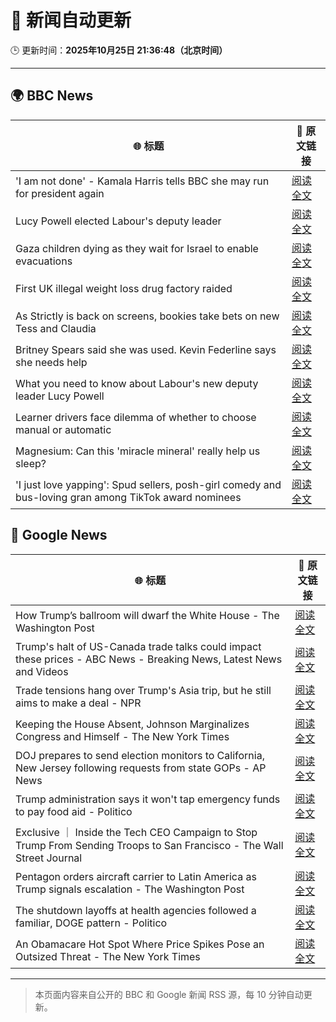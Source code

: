 # 🧠 新闻自动更新

🕒 更新时间：**2025年10月25日 21:36:48（北京时间）**

---

## 🌍 BBC News

| 🌐 标题 | 🔗 原文链接 |
|--------|-------------|
| 'I am not done' - Kamala Harris tells BBC she may run for president again | [阅读全文](https://www.bbc.com/news/articles/cx2n7k2veywo?at_medium=RSS&at_campaign=rss) |
| Lucy Powell elected Labour's deputy leader | [阅读全文](https://www.bbc.com/news/articles/c620g2gj0x5o?at_medium=RSS&at_campaign=rss) |
| Gaza children dying as they wait for Israel to enable evacuations | [阅读全文](https://www.bbc.com/news/articles/cze61zg7zzpo?at_medium=RSS&at_campaign=rss) |
| First UK illegal weight loss drug factory raided | [阅读全文](https://www.bbc.com/news/articles/czdr3zl98e4o?at_medium=RSS&at_campaign=rss) |
| As Strictly is back on screens, bookies take bets on new Tess and Claudia | [阅读全文](https://www.bbc.com/news/articles/ckgk84nzxgko?at_medium=RSS&at_campaign=rss) |
| Britney Spears said she was used. Kevin Federline says she needs help | [阅读全文](https://www.bbc.com/news/articles/c620z3gkrnvo?at_medium=RSS&at_campaign=rss) |
| What you need to know about Labour's new deputy leader Lucy Powell | [阅读全文](https://www.bbc.com/news/articles/cev1d30kjdlo?at_medium=RSS&at_campaign=rss) |
| Learner drivers face dilemma of whether to choose manual or automatic | [阅读全文](https://www.bbc.com/news/articles/c1wgpr40jeno?at_medium=RSS&at_campaign=rss) |
| Magnesium: Can this 'miracle mineral' really help us sleep? | [阅读全文](https://www.bbc.com/news/articles/czxn1qxrr32o?at_medium=RSS&at_campaign=rss) |
| 'I just love yapping': Spud sellers, posh-girl comedy and bus-loving gran among  TikTok award nominees | [阅读全文](https://www.bbc.com/news/articles/c986e2r5mdzo?at_medium=RSS&at_campaign=rss) |

## 📰 Google News

| 🌐 标题 | 🔗 原文链接 |
|--------|-------------|
| How Trump’s ballroom will dwarf the White House - The Washington Post | [阅读全文](https://news.google.com/rss/articles/CBMikgFBVV95cUxNMmNQMmRqNmk2aTJJbDdudXhnSmhMMW42Y00wWW9JNjAyRmk1QmZjZjJ2M293aDljaFpTS3hJSk1ZM1hCdmZTdXBnNzJOalM4ZTJxcktsbDJlbGd4czd0SmN0bC1uMEF4ZEVwdlFJWjBmaTl5dUNXckxYTVdSZDVIWGd4S3FlU1RnTnN1WE1Hc09xUQ?oc=5) |
| Trump's halt of US-Canada trade talks could impact these prices - ABC News - Breaking News, Latest News and Videos | [阅读全文](https://news.google.com/rss/articles/CBMinwFBVV95cUxPbVBqRGpRUjcyb1dFalM1aGgzZzk2anZEUm9nWUg5VzRwTFFKWDl5akZjNXFtMW5UenQ3NkhGUUw4LUNnMkNsRmlIeERiclJoTDhrSGN3eW5DWl9hQTZhLV85UHA0d2lBRDVkRE9OZmxkYmJHNGMxSDdaRXFGWFo4cGJYUENYSFozVHNqSlBvUF8tNUREN082UHlDbWVCTE3SAaQBQVVfeXFMTmNwU0QyRmhQb0pudVhseWxtNmxBa1RaVTR0a2FkdEdhbVlqLUVYVmJiT0VBb25EbTFaR3NNZGJ3c0ZINndOWm1JcUZyT0ZkMTk0Yllfd0lTaW5NWU96RHF0VGVET056cWFKVlNyOGF3UjNEMS1kOXA4U2dmSlowUmlnMWVidEk4TnFZQlREc2pnMzA5bjg0dy1ibTh6TENYeHVHY00?oc=5) |
| Trade tensions hang over Trump's Asia trip, but he still aims to make a deal - NPR | [阅读全文](https://news.google.com/rss/articles/CBMiekFVX3lxTE41bGR5YWdXNWo1Yk9LTnhObG5GYkdoQURVZ3NHRUJuZEFTYlJGSWhIX09SVVhPaWNhLVNMU0ZsQjZ1T2lKajNpT29oREx1WVV4S2lyYW9HUnRHWW1URGpJRV9FdFMxMEM1Ym83NXlsVzJvN0htR0czWDFB?oc=5) |
| Keeping the House Absent, Johnson Marginalizes Congress and Himself - The New York Times | [阅读全文](https://news.google.com/rss/articles/CBMiiAFBVV95cUxPU3JPOGVqMG9WV1JkZTJjVlVtRGVMUW9rQlFLZ2NOeUt4bUNlV1NzZmZoNlVvYVNSc3h0RjhvSzIyVm1MMnRhbmtSNVVISmxpQXRacFRmVERCSldQNHBLVWt5WndVbkdtQmxjZ2lncE1NTlNXaUJNQ19tQTg0ck1SZU9paVJGR20y?oc=5) |
| DOJ prepares to send election monitors to California, New Jersey following requests from state GOPs - AP News | [阅读全文](https://news.google.com/rss/articles/CBMirwFBVV95cUxQVHFwNWxHMWVOMzNQQ2oxUXVZbGNHQVNyNzVCUzhSSWpEQ2J0dnB0YzR1aTd0MHpkdEp0OGE4TXVuMHlOQllWMi1oT2JKbGk2Nm91aVVZdzV2QUI3a1A0bHZCVHloY0loa2dPWUtJd0t3Slg2end1T2FkWHVPUnhPaHk3MmJFcHplVndNdy1sYWZPNGJuWTY5NTBZSzl3cGNZUVB4b2dPLXE0UWxwQTdn?oc=5) |
| Trump administration says it won't tap emergency funds to pay food aid - Politico | [阅读全文](https://news.google.com/rss/articles/CBMigwFBVV95cUxPclR3cF9XWjNtRERuLUlLN2ZBQktsUTA5MHFmWUFOYUd5SzdPWGxzU3JOOFRWU2RZWnc0X0NEVGE0eER5R3FkS00yMXRIc2ZzeUQwMTVVZTA3Z1BWRHJJNGxtWUFlNUlOaER5VFViX0FEOEUxbFJUOXluNjAzVGNlQ2NiMA?oc=5) |
| Exclusive ｜ Inside the Tech CEO Campaign to Stop Trump From Sending Troops to San Francisco - The Wall Street Journal | [阅读全文](https://news.google.com/rss/articles/CBMigAFBVV95cUxNamJUOElnNFJuS1BpM2pRTHJMcFdXVFpUNGVQRk5zYTRKNXFzYUpMVXVaRnk4ajBTU1I0T2g1ajhleTFqa2ZlbXZiNmNHS3BuVGtGWXJ5Q2FJSFprNF9xckY4eWZ1cGVwTnd0Q0dnZ3dpVVduMDVtZ1lPS2Vuem9oSw?oc=5) |
| Pentagon orders aircraft carrier to Latin America as Trump signals escalation - The Washington Post | [阅读全文](https://news.google.com/rss/articles/CBMiqwFBVV95cUxNZkNtUGhEamFEMXdvRDRyY3Bici1DTkR5NEdDak5YZ1FyRnRfcTNDYXp4bzRnM243M05ULTJFY0w4NVFWaTdXbE9iVGtFTFF0a1ZDWV9SYlhYbkoyWURrUzdJQmZGUEQxNlNMZHBZa3BIRGJYT2xyLUs2dlRyMVlUX3pEUmNtamJNZFhBQUlNM25GaGJjalItRi1OblpScG15X05HS0pDZGIwS1U?oc=5) |
| The shutdown layoffs at health agencies followed a familiar, DOGE pattern - Politico | [阅读全文](https://news.google.com/rss/articles/CBMiigFBVV95cUxQazRLdjZxWi1pNXNUOWpQZ1Q2RXNUR0pKVDlRckdzdnFOTG5mTE03M2J1WjBUanpnUXoyeEI5TjZCSDlIMXRRYXQwNGtBZnRyOHg0ajliNHk3QkZJaEthemlRVFRpaDhMM2U5QThQUERuSm1KMC1LN0txb2k1WXR2dEJYLVkzLV9fZmc?oc=5) |
| An Obamacare Hot Spot Where Price Spikes Pose an Outsized Threat - The New York Times | [阅读全文](https://news.google.com/rss/articles/CBMingFBVV95cUxOSm14aTlERlE5dmlqMVZPVUFQdU1VMFZkR2dqcmxBS0E0ejhhb0xaWmxrX2V2bk5SVV8wZVlsMGdrSkJqTmNjc1I2eWxKS1dhN3JIdzgyM0drVU1zaTFraVduQ2UtOWtUNzB0MmM2MjZ4TjcyVFBUXzNIUmxDRjBNX1RZWFJvVUNtV3FfbTY5RTh1dEhSZVM5VE15RnFEUQ?oc=5) |

---
> 本页面内容来自公开的 BBC 和 Google 新闻 RSS 源，每 10 分钟自动更新。